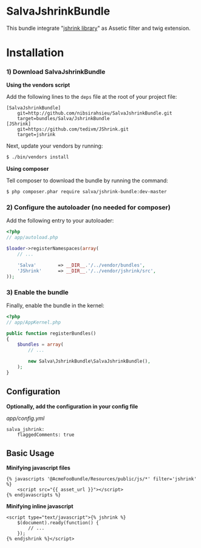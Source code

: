 SalvaJshrinkBundle
==================

This bundle integrate "[jshrink library](https://github.com/tedivm/JShrink)" as Assetic filter and twig extension.

Installation
============

### 1) Download SalvaJshrinkBundle

**Using the vendors script**

Add the following lines to the `deps` file at the root of your project file:

```
[SalvaJshrinkBundle]
    git=http://github.com/nibsirahsieu/SalvaJshrinkBundle.git
    target=bundles/Salva/JshrinkBundle
[JShrink]
    git=https://github.com/tedivm/JShrink.git
    target=jshrink    
```

Next, update your vendors by running:

``` bash
$ ./bin/vendors install
```

**Using composer**

Tell composer to download the bundle by running the command:

``` bash
$ php composer.phar require salva/jshrink-bundle:dev-master
```

### 2) Configure the autoloader (no needed for composer)

Add the following entry to your autoloader:

``` php
<?php
// app/autoload.php

$loader->registerNamespaces(array(
    // ...

    'Salva'        => __DIR__.'/../vendor/bundles',
    'JShrink'      => __DIR__.'/../vendor/jshrink/src',
));
```

### 3) Enable the bundle

Finally, enable the bundle in the kernel:

``` php
<?php
// app/AppKernel.php

public function registerBundles()
{
    $bundles = array(
        // ...

        new Salva\JshrinkBundle\SalvaJshrinkBundle(),
    );
}
```
## Configuration

**Optionally, add the configuration in your config file**

*app/config.yml*

```
salva_jshrink:
    flaggedComments: true
```

## Basic Usage

**Minifying javascript files**

``` twig
{% javascripts '@AcmeFooBundle/Resources/public/js/*' filter='jshrink' %}
    <script src="{{ asset_url }}"></script>
{% endjavascripts %}
```

**Minifying inline javascript**

```
<script type="text/javascript">{% jshrink %}
    $(document).ready(function() {
        // ...
    });
{% endjshrink %}</script>
```
